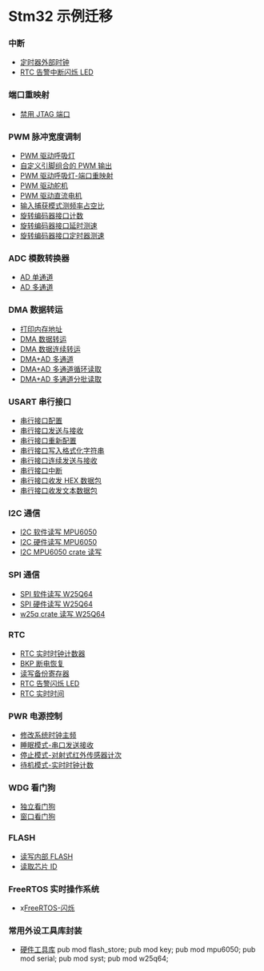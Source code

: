 # Stm32 示例迁移

### 中断

- [定时器外部时钟](./app/interrupt/timer_external_clock)
- [RTC 告警中断闪烁 LED](./app/interrupt/rtc_alarm_blinky_irq)

### 端口重映射

- [禁用 JTAG 端口](./app/port_remap/disable_jtag_ports)

### PWM 脉冲宽度调制

- [PWM 驱动呼吸灯](./app/pwm/pwm_led)
- [自定义引脚组合的 PWM 输出](./app/pwm/pwm_custom)
- [PWM 驱动呼吸灯-端口重映射](./app/pwm/pwm_led_remap)
- [PWM 驱动舵机](./app/pwm/pwm_driven_servo)
- [PWM 驱动直流电机](./app/pwm/pwm_driven_motor)
- [输入捕获模式测频率占空比](./app/pwm/pwm_input_capture_freq_duty_cycle)
- [旋转编码器接口计数](./app/pwm/pwm_rotary_encoder_count)
- [旋转编码器接口延时测速](./app/pwm/pwm_rotary_encoder_speed)
- [旋转编码器接口定时器测速](./app/pwm/pwm_rotary_encoder_timer_speed)

### ADC 模数转换器

- [AD 单通道](./app/adc/ad_single_channel)
- [AD 多通道](./app/adc/ad_multichannel)

### DMA 数据转运

- [打印内存地址](./app/dma/print_memory_address)
- [DMA 数据转运](./app/dma/dma_data_transfer)
- [DMA 数据连续转运](./app/dma/dma_data_continuous_transfer)
- [DMA+AD 多通道](./app/dma/scan_dma_and_ad_multichannel)
- [DMA+AD 多通道循环读取](./app/dma/scan_dma_and_ad_multichannel_loop)
- [DMA+AD 多通道分批读取](./app/dma/scan_dma_and_ad_multichannel_peek)

### USART 串行接口

- [串行接口配置](./app/usart/serial_config)
- [串行接口发送与接收](./app/usart/serial_tx_and_rx)
- [串行接口重新配置](./app/usart/serial_reconfigure)
- [串行接口写入格式化字符串](./app/usart/serial_fmt)
- [串行接口连续发送与接收](./app/usart/serial_continuous_tx_and_rx)
- [串行接口中断](./app/usart/serial_interrupt_idle)
- [串行接口收发 HEX 数据包](./app/usart/serial_hex_packet)
- [串行接口收发文本数据包](./app/usart/serial_text_packet)

### I2C 通信

- [I2C 软件读写 MPU6050](./app/i2c/i2c_soft_mpu6050)
- [I2C 硬件读写 MPU6050](./app/i2c/i2c_hard_mpu6050)
- [I2C MPU6050 crate 读写](./app/i2c/i2c_mpu6050_crate)

### SPI 通信

- [SPI 软件读写 W25Q64](./app/spi/spi_soft_w25q64)
- [SPI 硬件读写 W25Q64](./app/spi/spi_hard_w25q64)
- [w25q crate 读写 W25Q64](./app/spi/spi_w25q_crate)

### RTC

- [RTC 实时时钟计数器](./app/rtc/rtc_counter)
- [BKP 断电恢复](./app/rtc/rtc_bkp)
- [读写备份寄存器](./app/rtc/rtc_bkp_dyn_data)
- [RTC 告警闪烁 LED](./app/rtc/rtc_alarm_blinky)
- [RTC 实时时间](./app/rtc/rtc_time)

### PWR 电源控制

- [修改系统时钟主频](./app/pwr/syst_freq)
- [睡眠模式-串口发送接收](./app/pwr/sleep_mode_serial_tx_and_rx)
- [停止模式-对射式红外传感器计次](./app/pwr/stop_mode_infrared_sensor_count)
- [待机模式-实时时钟计数](./app/pwr/standby_mode_rtc_counter)

### WDG 看门狗

- [独立看门狗](./app/wdg/iwdg)
- [窗口看门狗](./app/wdg/wwdg)

### FLASH

- [读写内部 FLASH](./app/flash/internal_flash)
- [读取芯片 ID](./app/flash/read_chip_id)

### FreeRTOS 实时操作系统

- x[FreeRTOS-闪烁](./app/free_rtos/free_rtos_blinky)

### 常用外设工具库封装

- [硬件工具库](./core/hardware)
  pub mod flash_store;
  pub mod key;
  pub mod mpu6050;
  pub mod serial;
  pub mod syst;
  pub mod w25q64;
